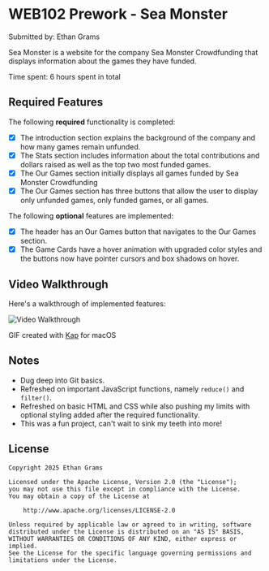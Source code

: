 # WEB102 Prework - Sea Monster 

Submitted by: Ethan Grams 

Sea Monster is a website for the company Sea Monster Crowdfunding that displays information about the games they have funded.

Time spent: 6 hours spent in total

## Required Features

The following **required** functionality is completed:

* [x] The introduction section explains the background of the company and how many games remain unfunded.
* [x] The Stats section includes information about the total contributions and dollars raised as well as the top two most funded games.
* [x] The Our Games section initially displays all games funded by Sea Monster Crowdfunding
* [x] The Our Games section has three buttons that allow the user to display only unfunded games, only funded games, or all games.

The following **optional** features are implemented:

* [x] The header has an Our Games button that navigates to the Our Games section.
* [x] The Game Cards have a hover animation with upgraded color styles and the buttons now have pointer cursors and box shadows on hover. 

## Video Walkthrough

Here's a walkthrough of implemented features:

![Video Walkthrough](https://imgur.com/a/x6kYlyc')

GIF created with [Kap](https://getkap.co/) for macOS

## Notes
- Dug deep into Git basics.
- Refreshed on important JavaScript functions, namely ```reduce()``` and ```filter()```.
- Refreshed on basic HTML and CSS while also pushing my limits with optional styling added after the required functionality.
- This was a fun project, can't wait to sink my teeth into more!

## License

    Copyright 2025 Ethan Grams 

    Licensed under the Apache License, Version 2.0 (the "License");
    you may not use this file except in compliance with the License.
    You may obtain a copy of the License at

        http://www.apache.org/licenses/LICENSE-2.0

    Unless required by applicable law or agreed to in writing, software
    distributed under the License is distributed on an "AS IS" BASIS,
    WITHOUT WARRANTIES OR CONDITIONS OF ANY KIND, either express or implied.
    See the License for the specific language governing permissions and
    limitations under the License.

